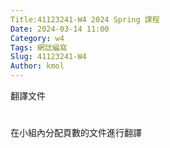 ```yaml
---
Title:41123241-W4 2024 Spring 課程
Date: 2024-03-14 11:00
Category: w4
Tags: 網誌編寫
Slug: 41123241-W4
Author: kmol
---
```


翻譯文件

<!-- PELICAN_END_SUMMARY -->

# 
在小組內分配頁數的文件進行翻譯

